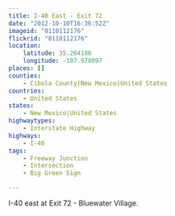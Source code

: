 ```yaml
---
title: I-40 East - Exit 72
date: "2012-10-10T16:36:52Z"
imageid: "8110112176"
flickrid: "8110112176"
location:
    latitude: 35.264186
    longitude: -107.978097
places: []
counties:
    - Cibola County|New Mexico|United States
countries:
    - United States
states:
    - New Mexico|United States
highwaytypes:
    - Interstate Highway
highways:
    - I-40
tags:
    - Freeway Junction
    - Intersection
    - Big Green Sign

---
```

I-40 east at Exit 72 - Bluewater Village.
